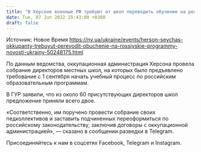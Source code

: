 ```yaml
---
title: "В Херсоне военные РФ требуют от школ переводить обучение на российские образовательные программы — разведка"
date: Tue, 07 Jun 2022 15:43:00 +0300
draft: false
---
```

Источник: Новое Время https://nv.ua/ukraine/events/herson-seychas-okkupanty-trebuyut-perevodit-obuchenie-na-rossiyskie-programmy-novosti-ukrainy-50248175.html


По данным ведомства, оккупационная администрация Херсона провела собрание директоров местных школ, на которых было предъявлено требование с 1 сентября начать учебный процесс по российским образовательным программам.

В ГУР заявили, что из около 60 присутствующих директоров школ предложение приняли всего двое.

«Соответственно, им поручено провести собрание своих педколлективов и заставить подчиненных переоформиться по российскому законодательству, заключив договоры с оккупационной администрацией», — сказано в сообщении разведки в Telegram.

Присоединяйтесь к нам в соцсетях Facebook, Telegram и Instagram.
